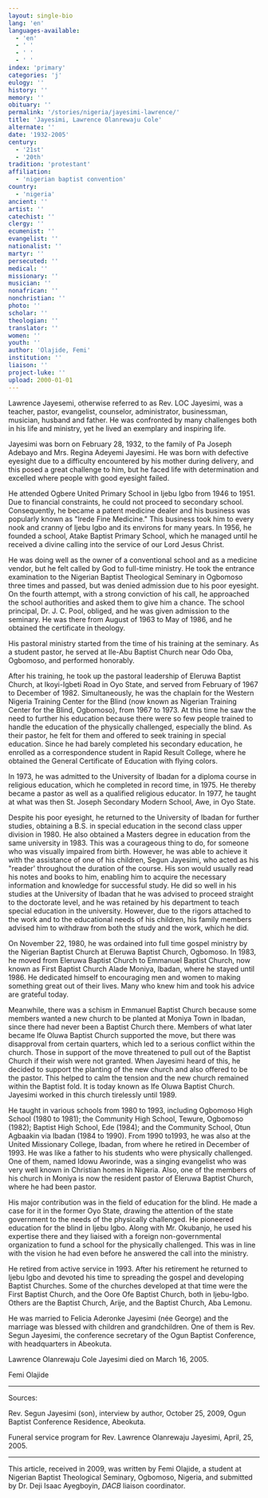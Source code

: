 ```yaml
---
layout: single-bio
lang: 'en'
languages-available:
  - 'en'
  - ' '
  - ' '
  - ' '
index: 'primary'
categories: 'j'
eulogy: ''
history: ''
memory: ''
obituary: ''
permalink: '/stories/nigeria/jayesimi-lawrence/'
title: 'Jayesimi, Lawrence Olanrewaju Cole'
alternate: ''
date: '1932-2005'
century:
  - '21st'
  - '20th'
tradition: 'protestant'
affiliation:
  - 'nigerian baptist convention'
country:
  - 'nigeria'
ancient: ''
artist: ''
catechist: ''
clergy: ''
ecumenist: ''
evangelist: ''
nationalist: ''
martyr: ''
persecuted: ''
medical: ''
missionary: ''
musician: ''
nonafrican: ''
nonchristian: ''
photo: ''
scholar: ''
theologian: ''
translator: ''
women: ''
youth: ''
author: 'Olajide, Femi'
institution: ''
liaison: ''
project-luke: ''
upload: 2000-01-01
---
```



Lawrence Jayesemi, otherwise referred to as Rev. LOC Jayesimi, was a teacher, pastor, evangelist, counselor, administrator, businessman, musician, husband and father. He was confronted by many challenges both in his life and ministry, yet he lived an exemplary and inspiring life.

Jayesimi was born on February 28, 1932, to the family of Pa Joseph Adebayo and Mrs. Regina Adeyemi Jayesimi. He was born with defective eyesight due to a difficulty encountered by his mother during delivery, and this posed a great challenge to him, but he faced life with determination and excelled where people with good eyesight failed.

He attended Ogbere United Primary School in Ijebu Igbo from 1946 to 1951. Due to financial constraints, he could not proceed to secondary school. Consequently, he became a patent medicine dealer and his business was popularly known as "Irede Fine Medicine." This business took him to every nook and cranny of Ijebu Igbo and its environs for many years. In 1956, he founded a school, Atake Baptist Primary School, which he managed until he received a divine calling into the service of our Lord Jesus Christ.

He was doing well as the owner of a conventional school and as a medicine vendor, but he felt called by God to full-time ministry. He took the entrance examination to the Nigerian Baptist Theological Seminary in Ogbomoso three times and passed, but was denied admission due to his poor eyesight. On the fourth attempt, with a strong conviction of his call, he approached the school authorities and asked them to give him a chance. The school principal, Dr. J. C. Pool, obliged, and he was given admission to the seminary.  He was there from August of 1963 to May of 1986, and he obtained the certificate in theology.

His pastoral ministry started from the time of his training at the seminary. As a student pastor, he served at Ile-Abu Baptist Church near Odo Oba, Ogbomoso, and performed honorably.

After his training, he took up the pastoral leadership of Eleruwa Baptist Church, at Ikoyi-Igbeti Road in Oyo State, and served from February of 1967 to December of 1982. Simultaneously, he was the chaplain for the Western Nigeria Training Center for the Blind (now known as Nigerian Training Center for the Blind, Ogbomoso), from 1967 to 1973. At this time he saw the need to further his education because there were so few people trained to handle the education of the physically challenged, especially the blind.  As their pastor, he felt for them and offered to seek training in special education. Since he had barely completed his secondary education, he enrolled as a correspondence student in Rapid Result College, where he obtained the General Certificate of Education with flying colors.

In 1973, he was admitted to the University of Ibadan for a diploma course in religious education, which he completed in record time, in 1975. He thereby became a pastor as well as a qualified religious educator.  In 1977, he taught at what was then St. Joseph Secondary Modern School, Awe, in Oyo State.

Despite his poor eyesight, he returned to the University of Ibadan for further studies, obtaining a B.S. in special education in the second class upper division in 1980. He also obtained a Masters degree in education from the same university in 1983. This was a courageous thing to do, for someone who was visually impaired from birth. However, he was able to achieve it with the assistance of one of his children, Segun Jayesimi, who acted as his "reader' throughout the duration of the course. His son would usually read his notes and books to him, enabling him to acquire the necessary information and knowledge for successful study.  He did so well in his studies at the University of Ibadan that he was advised to proceed straight to the doctorate level, and he was retained by his department to teach special education in the university.  However, due to the rigors attached to the work and to the educational needs of his children, his family members advised him to withdraw from both the study and the work, which he did.

On November 22, 1980, he was ordained into full time gospel ministry by the Nigerian Baptist Church at Eleruwa Baptist Church, Ogbomoso.  In 1983, he moved from Eleruwa Baptist Church to Emmanuel Baptist Church, now known as First Baptist Church Alade Moniya, Ibadan, where he stayed until 1986. He dedicated himself to encouraging men and women to making something great out of their lives. Many who knew him and took his advice are grateful today.

Meanwhile, there was a schism in Emmanuel Baptist Church because some members wanted a new church to be planted at Moniya Town in Ibadan, since there had never been a Baptist Church there. Members of what later became Ife Oluwa Baptist Church supported the move, but there was disapproval from certain quarters, which led to a serious conflict within the church. Those in support of the move threatened to pull out of the Baptist Church if their wish were not granted. When Jayesimi heard of this, he decided to support the planting of the new church and also offered to be the pastor. This helped to calm the tension and the new church remained within the Baptist fold. It is today known as Ife Oluwa Baptist Church.  Jayesimi worked in this church tirelessly until 1989.

He taught in various schools from 1980 to 1993, including Ogbomoso High School (1980 to 1981); the Community High School, Tewure, Ogbomoso (1982); Baptist High School, Ede (1984); and the Community School, Otun Agbaakin via Ibadan (1984 to 1990). From 1990 to1993, he was also at the United Missionary College, Ibadan, from where he retired in December of 1993.  He was like a father to his students who were physically challenged. One of them, named Idowu Aworinde, was a singing evangelist who was very well known in Christian homes in Nigeria. Also, one of the members of his church in Moniya is now the resident pastor of Eleruwa Baptist Church, where he had been pastor.

His major contribution was in the field of education for the blind. He made a case for it in the former Oyo State, drawing the attention of the state government to the needs of the physically challenged. He pioneered education for the blind in Ijebu Igbo. Along with Mr. Okubanjo, he used his expertise there and they liaised with a foreign non-governmental organization to fund a school for the physically challenged. This was in line with the vision he had even before he answered the call into the ministry.

He retired from active service in 1993. After his retirement he returned to Ijebu Igbo and devoted his time to spreading the gospel and developing Baptist Churches. Some of the churches developed at that time were the First Baptist Church, and the Oore Ofe Baptist Church, both in Ijebu-Igbo. Others are the Baptist Church, Arije, and the Baptist Church, Aba Lemonu.

He was married to Felicia Aderonke Jayesimi (née George) and the marriage was blessed with children and grandchildren. One of them is Rev. Segun Jayesimi, the conference secretary of the Ogun Baptist Conference, with headquarters in Abeokuta.

Lawrence Olanrewaju Cole Jayesimi died on March 16, 2005.

Femi Olajide

---

Sources:

Rev. Segun Jayesimi (son), interview by author, October 25, 2009, Ogun Baptist Conference Residence, Abeokuta.

Funeral service program for Rev. Lawrence Olanrewaju Jayesimi, April, 25, 2005.

---

This article, received in 2009, was written by Femi Olajide, a student at Nigerian Baptist Theological Seminary, Ogbomoso, Nigeria, and submitted by Dr. Deji Isaac Ayegboyin, *DACB* liaison coordinator.